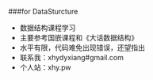 ###for DataSturcture

* 数据结构课程学习
* 主要参考国嵌课程和《大话数据结构》
* 水平有限，代码难免出现错误，还望指出
* 联系我：xhydyxiang#gmail.com
* 个人站：xhy.pw
